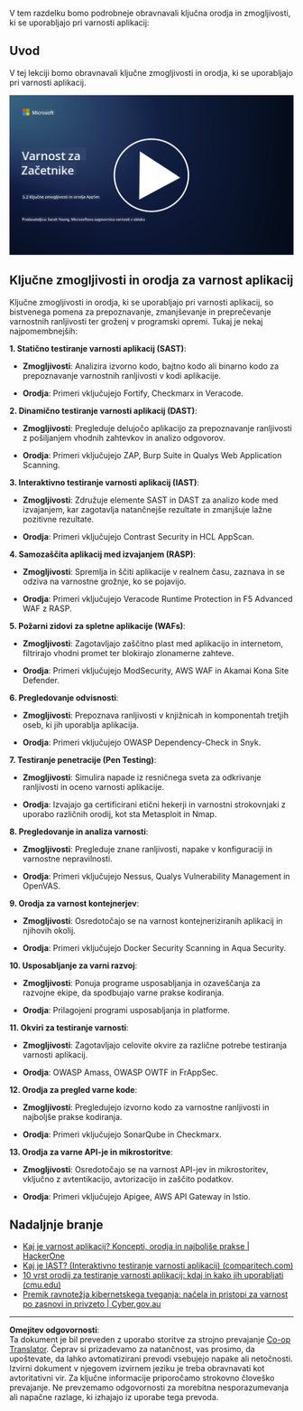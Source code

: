 <!--
CO_OP_TRANSLATOR_METADATA:
{
  "original_hash": "790a3fa7e535ec60bb51bde13e759781",
  "translation_date": "2025-09-04T00:53:32+00:00",
  "source_file": "5.2 AppSec key capabilities.md",
  "language_code": "sl"
}
-->
V tem razdelku bomo podrobneje obravnavali ključna orodja in zmogljivosti, ki se uporabljajo pri varnosti aplikacij:

## Uvod

V tej lekciji bomo obravnavali ključne zmogljivosti in orodja, ki se uporabljajo pri varnosti aplikacij.

[![Oglejte si video](../../translated_images/5-2_placeholder.35d943b10c4c6018ebe2bbdb7706a0d739ce9e54bdb35eaf2ad644d43f4cec60.sl.png)](https://learn-video.azurefd.net/vod/player?id=b562daa7-ab92-4cf4-a6dd-6b6a506edfac)

## Ključne zmogljivosti in orodja za varnost aplikacij

Ključne zmogljivosti in orodja, ki se uporabljajo pri varnosti aplikacij, so bistvenega pomena za prepoznavanje, zmanjševanje in preprečevanje varnostnih ranljivosti ter groženj v programski opremi. Tukaj je nekaj najpomembnejših:

**1. Statično testiranje varnosti aplikacij (SAST)**:

- **Zmogljivosti**: Analizira izvorno kodo, bajtno kodo ali binarno kodo za prepoznavanje varnostnih ranljivosti v kodi aplikacije.

- **Orodja**: Primeri vključujejo Fortify, Checkmarx in Veracode.

**2. Dinamično testiranje varnosti aplikacij (DAST)**:

- **Zmogljivosti**: Pregleduje delujočo aplikacijo za prepoznavanje ranljivosti z pošiljanjem vhodnih zahtevkov in analizo odgovorov.

- **Orodja**: Primeri vključujejo ZAP, Burp Suite in Qualys Web Application Scanning.

**3. Interaktivno testiranje varnosti aplikacij (IAST)**:

- **Zmogljivosti**: Združuje elemente SAST in DAST za analizo kode med izvajanjem, kar zagotavlja natančnejše rezultate in zmanjšuje lažne pozitivne rezultate.

- **Orodja**: Primeri vključujejo Contrast Security in HCL AppScan.

**4. Samozaščita aplikacij med izvajanjem (RASP)**:

- **Zmogljivosti**: Spremlja in ščiti aplikacije v realnem času, zaznava in se odziva na varnostne grožnje, ko se pojavijo.

- **Orodja**: Primeri vključujejo Veracode Runtime Protection in F5 Advanced WAF z RASP.

**5. Požarni zidovi za spletne aplikacije (WAFs)**:

- **Zmogljivosti**: Zagotavljajo zaščitno plast med aplikacijo in internetom, filtrirajo vhodni promet ter blokirajo zlonamerne zahteve.

- **Orodja**: Primeri vključujejo ModSecurity, AWS WAF in Akamai Kona Site Defender.

**6. Pregledovanje odvisnosti**:

- **Zmogljivosti**: Prepoznava ranljivosti v knjižnicah in komponentah tretjih oseb, ki jih uporablja aplikacija.

- **Orodja**: Primeri vključujejo OWASP Dependency-Check in Snyk.

**7. Testiranje penetracije (Pen Testing)**:

- **Zmogljivosti**: Simulira napade iz resničnega sveta za odkrivanje ranljivosti in oceno varnosti aplikacije.

- **Orodja**: Izvajajo ga certificirani etični hekerji in varnostni strokovnjaki z uporabo različnih orodij, kot sta Metasploit in Nmap.

**8. Pregledovanje in analiza varnosti**:

- **Zmogljivosti**: Pregleduje znane ranljivosti, napake v konfiguraciji in varnostne nepravilnosti.

- **Orodja**: Primeri vključujejo Nessus, Qualys Vulnerability Management in OpenVAS.

**9. Orodja za varnost kontejnerjev**:

- **Zmogljivosti**: Osredotočajo se na varnost kontejneriziranih aplikacij in njihovih okolij.

- **Orodja**: Primeri vključujejo Docker Security Scanning in Aqua Security.

**10. Usposabljanje za varni razvoj**:

- **Zmogljivosti**: Ponuja programe usposabljanja in ozaveščanja za razvojne ekipe, da spodbujajo varne prakse kodiranja.

- **Orodja**: Prilagojeni programi usposabljanja in platforme.

**11. Okviri za testiranje varnosti**:

- **Zmogljivosti**: Zagotavljajo celovite okvire za različne potrebe testiranja varnosti aplikacij.

- **Orodja**: OWASP Amass, OWASP OWTF in FrAppSec.

**12. Orodja za pregled varne kode**:

- **Zmogljivosti**: Pregledujejo izvorno kodo za varnostne ranljivosti in najboljše prakse kodiranja.

- **Orodja**: Primeri vključujejo SonarQube in Checkmarx.

**13. Orodja za varne API-je in mikrostoritve**:

- **Zmogljivosti**: Osredotočajo se na varnost API-jev in mikrostoritev, vključno z avtentikacijo, avtorizacijo in zaščito podatkov.

- **Orodja**: Primeri vključujejo Apigee, AWS API Gateway in Istio.

## Nadaljnje branje

- [Kaj je varnost aplikacij? Koncepti, orodja in najboljše prakse | HackerOne](https://www.hackerone.com/knowledge-center/what-application-security-concepts-tools-best-practices)
- [Kaj je IAST? (Interaktivno testiranje varnosti aplikacij) (comparitech.com)](https://www.comparitech.com/net-admin/what-is-iast/)
- [10 vrst orodij za testiranje varnosti aplikacij: kdaj in kako jih uporabljati (cmu.edu)](https://insights.sei.cmu.edu/blog/10-types-of-application-security-testing-tools-when-and-how-to-use-them/)
- [Premik ravnotežja kibernetskega tveganja: načela in pristopi za varnost po zasnovi in privzeto | Cyber.gov.au](https://www.cyber.gov.au/about-us/view-all-content/publications/principles-and-approaches-for-security-by-design-and-default)

---

**Omejitev odgovornosti**:  
Ta dokument je bil preveden z uporabo storitve za strojno prevajanje [Co-op Translator](https://github.com/Azure/co-op-translator). Čeprav si prizadevamo za natančnost, vas prosimo, da upoštevate, da lahko avtomatizirani prevodi vsebujejo napake ali netočnosti. Izvirni dokument v njegovem izvirnem jeziku je treba obravnavati kot avtoritativni vir. Za ključne informacije priporočamo strokovno človeško prevajanje. Ne prevzemamo odgovornosti za morebitna nesporazumevanja ali napačne razlage, ki izhajajo iz uporabe tega prevoda.